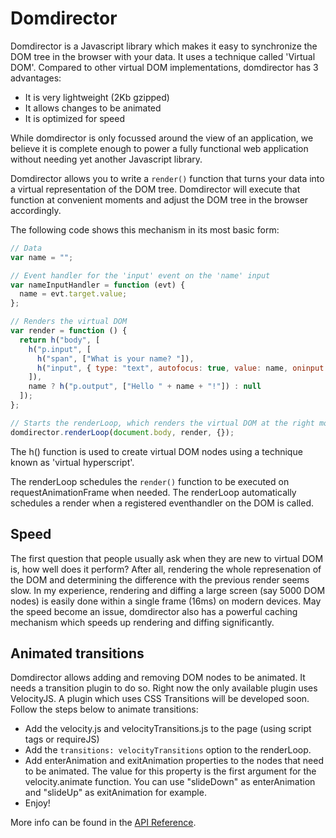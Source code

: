 Domdirector
=========

Domdirector is a Javascript library which makes it easy to synchronize the DOM tree in the browser with your data.
It uses a technique called 'Virtual DOM'. 
Compared to other virtual DOM implementations, domdirector has 3 advantages:

* It is very lightweight (2Kb gzipped)
* It allows changes to be animated
* It is optimized for speed

While domdirector is only focussed around the view of an application, we believe it is complete enough
to power a fully functional web application without needing yet another Javascript library.

Domdirector allows you to write a `render()` function that turns your data into a virtual representation 
of the DOM tree.
Domdirector will execute that function at convenient moments and adjust the DOM tree in the browser
accordingly.

The following code shows this mechanism in its most basic form:

```js
// Data
var name = "";

// Event handler for the 'input' event on the 'name' input
var nameInputHandler = function (evt) {
  name = evt.target.value;
};

// Renders the virtual DOM
var render = function () {
  return h("body", [
    h("p.input", [
      h("span", ["What is your name? "]),
      h("input", { type: "text", autofocus: true, value: name, oninput: nameInputHandler })
    ]),
    name ? h("p.output", ["Hello " + name + "!"]) : null
  ]);
};

// Starts the renderLoop, which renders the virtual DOM at the right moments
domdirector.renderLoop(document.body, render, {});
```
The h() function is used to create virtual DOM nodes using a technique known as 'virtual hyperscript'.

The renderLoop schedules the `render()` function to be executed on requestAnimationFrame when needed. 
The renderLoop automatically schedules a render when a registered eventhandler on the DOM is called.

## Speed

The first question that people usually ask when they are new to virtual DOM is, how well does it perform?
After all, rendering the whole represenation of the DOM and determining the difference with the 
previous render seems slow.
In my experience, rendering and diffing a large screen (say 5000 DOM nodes) is easily done within a single 
frame (16ms) on modern devices. May the speed become an issue, domdirector also has a powerful caching
mechanism which speeds up rendering and diffing significantly.

## Animated transitions

Domdirector allows adding and removing DOM nodes to be animated. 
It needs a transition plugin to do so. Right now the only available plugin uses VelocityJS.
A plugin which uses CSS Transitions will be developed soon. Follow the steps below to animate transitions:

* Add the velocity.js and velocityTransitions.js to the page (using script tags or requireJS)
* Add the `transitions: velocityTransitions` option to the renderLoop.
* Add enterAnimation and exitAnimation properties to the nodes that need to be animated.
The value for this property is the first argument for the velocity.animate function. 
You can use "slideDown" as enterAnimation and "slideUp" as exitAnimation for example.
* Enjoy!

More info can be found in the [API Reference](docs/API.md).